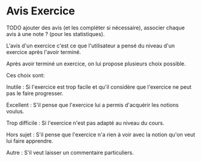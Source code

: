 #  Avis Exercice

TODO ajouter des avis (et les compléter si nécessaire), associer chaque avis à une note ? (pour les statistiques).

L'avis d'un exercice c'est ce que l'utilisateur a pensé du niveau d'un exercice après l'avoir terminé.

Après avoir terminé un exercice, on lui propose plusieurs choix possible.

Ces choix sont:

Inutile : Si l'exercice est trop facile et qu'il considère que l'exercice ne peut pas le faire progresser.

Excellent : S'il pense que l'exercice lui a permis d'acquérir les notions voulus.

Trop difficile : Si l'exercice n'est pas adapté au niveau du cours.

Hors sujet : S'il pense que l'exercice n'a rien à voir avec la notion qu'on veut lui faire apprendre.

Autre : S'il veut laisser un commentaire particuliers.




